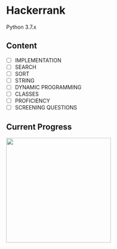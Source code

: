 # Hackerrank
Python 3.7.x

## Content 
- [ ] IMPLEMENTATION
- [ ] SEARCH
- [ ] SORT
- [ ] STRING
- [ ] DYNAMIC PROGRAMMING
- [ ] CLASSES
- [ ] PROFICIENCY
- [ ] SCREENING QUESTIONS

## Current Progress
<img src="https://i.imgur.com/jXoXHfe.png" width="280">
